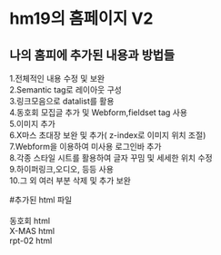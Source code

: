 # hm19의 홈페이지 V2
## 나의 홈피에 추가된 내용과 방법들

1.전체적인 내용 수정 및 보완<br>
2.Semantic tag로 레이아웃 구성<br>
3.링크모음으로 datalist를 활용<br>
4.동호회 모집글 추가 및 Webform,fieldset tag 사용<br>
5.이미지 추가<br>
6.X마스 초대장 보완 및 추가( z-index로 이미지 위치 조절)<br>
7.Webform을 이용하여 미사용 로그인바 추가<br>
8.각종 스타일 시트를 활용하여 글자 꾸밈 및 세세한 위치 수정<br>
9.하이퍼링크,오디오, 등등 사용<br>
10.그 외 여러 부분 삭제 및 추가 보완<br>

#추가된 html 파일<br><br>
동호회 html<br>
X-MAS html<br>
rpt-02 html
